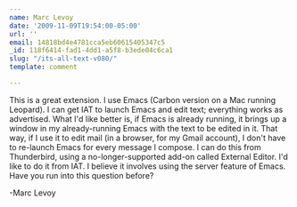```yaml
---
name: Marc Levoy
date: '2009-11-09T19:54:00-05:00'
url: ''
email: 14818bd4e4781cca5eb60615405347c5
_id: 118f6414-fad1-4dd1-a5f8-b3ede04c6ca1
slug: "/its-all-text-v080/"
template: comment

---
```


This is a great extension.  I use Emacs (Carbon version on a Mac running Leopard).
I can get IAT to launch Emacs and edit text; everything works as advertised.
What I'd like better is, if Emacs is already running, it brings up a window in my
already-running Emacs with the text to be edited in it.  That way, if I use it to edit
mail (in a browser, for my Gmail account), I don't have to re-launch Emacs for
every message I compose.  I can do this from Thunderbird, using a no-longer-supported
add-on called External Editor.  I'd like to do it from IAT.  I believe it involves using the
server feature of Emacs.  Have you run into this question before?

-Marc Levoy
